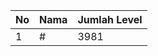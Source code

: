 | No | Nama            | Jumlah Level |
|----|-----------------|--------------|
| 1  | #    |    3981        |
